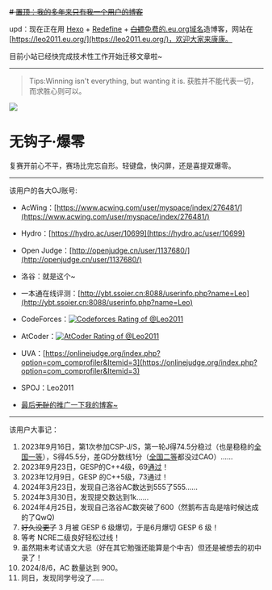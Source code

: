 ~~# [置顶：我的~~多年来只有我一个用户~~的博客](https://cnblogs.com/leo2011)~~

upd：现在正在用 [Hexo](https://hexo.io/zh-cn/) + [Redefine](https://redefine-docs.ohevan.com) + [~~白嫖~~免费的.eu.org域名](https://nic.eu.org/)造博客，网站在[https://leo2011.eu.org/](https://leo2011.eu.org/)，欢迎大家来康康。

目前小站已经快完成技术性工作开始迁移文章啦~

---

> Tips:Winning isn't everything, but wanting it is.
获胜并不能代表一切，而求胜心则可以。

![](https://cards.jerryz.com.cn/api?img=2&color=21%2C208%2C196%2C1&date=2024-11-11&str=%E6%88%91%E7%9A%84%E7%94%9F%E6%97%A5&bilibili=%E8%94%9A%E8%93%9D%E5%A4%A9%E7%A9%BA%E6%B5%B7%E6%B4%8B&github=worker2011&site=https%3A%2F%2Fleo2011.eu.org&email=admin%40leo2011.eu.org&phone=17722667723&luogu=Leo2011&codeforces=Leo2011&qq=Leo2011&counter=Cards&gitee=ji-mingyu&wechat=Leo2011&microsoft=Ji+Mingyu&google=Mingyu+Ji&zhihu=leo2011-46&quote=%E7%A5%9D%E6%82%A8AK+IOI%EF%BC%81)

# 无钩子·爆零
复赛开前心不平，赛场比完忘自形。轻键盘，快闪屏，还是喜提双爆零。

------------

该用户的各大OJ账号:

- AcWing：[https://www.acwing.com/user/myspace/index/276481/](https://www.acwing.com/user/myspace/index/276481/)

- Hydro：[https://hydro.ac/user/10699](https://hydro.ac/user/10699)

- Open Judge：[http://openjudge.cn/user/1137680/](http://openjudge.cn/user/1137680/)

- 洛谷：就是这个~

- 一本通在线评测：[http://ybt.ssoier.cn:8088/userinfo.php?name=Leo](http://ybt.ssoier.cn:8088/userinfo.php?name=Leo)

- CodeForces：[![Codeforces Rating of @Leo2011](https://cfrating.baoshuo.dev/rating?username=Leo2011&style=for-the-badge)](https://codeforces.com/profile/Leo2011)

- AtCoder：[![AtCoder Rating of @Leo2011](https://atrating.baoshuo.dev/rating?username=Leo2011&style=for-the-badge)](https://atcoder.jp/users/Leo2011)

- UVA：[https://onlinejudge.org/index.php?option=com_comprofiler&Itemid=3](https://onlinejudge.org/index.php?option=com_comprofiler&Itemid=3)

- SPOJ：Leo2011

- [最后~~无耻~~的推广一下我的博客~](https://www.cnblogs.com/leo2011)

------------

该用户大事记：
1. 2023年9月16日，第1次参加CSP-J/S，第一轮J得74.5分稳过（也是稳稳的[全国一等](https://s2.loli.net/2024/07/23/WT5rtHRCwABPuap.png)），S得45.5分，差GD分数线1分（[全国二等](https://s2.loli.net/2024/07/23/VBUTwSJW5lf1jYp.png)都没过CAO）……
2. 2023年9月23日，GESP的C++4级，69[通过](https://s2.loli.net/2024/07/23/KmCcWUQlruozOb5.png)！
3. 2023年12月9日，GESP 的C++5级，73通过！
4. 2024年3月23日，发现自己洛谷AC数达到555了555……
5. 2024年3月30日，发现提交数达到1k……
6. 2024年4月25日，发现自己洛谷AC数突破了600（然鹅布吉岛是啥时候达成的了QwQ)
7. ~~好久没更了~~ 3 月被 GESP 6 级爆切，于是6月爆切 GESP 6 级！
8. 等考 NCRE二级良好轻松过线！
9. 虽然期末考试语文大忌（好在其它勉强还能算是个中吉）但还是被想去的初中录了！
10. 2024/8/6，AC 数量达到 900。
11. 同日，发现同学号没了……
